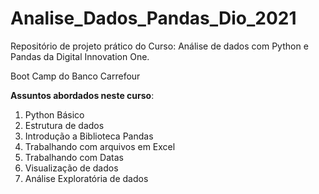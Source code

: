 # Analise_Dados_Pandas_Dio_2021

Repositório de projeto prático do Curso: Análise de dados com Python e Pandas da Digital Innovation One. 

Boot Camp do Banco Carrefour  

 **Assuntos abordados neste curso**:

 1. Python Básico
 1. Estrutura de dados
 1. Introdução a Biblioteca Pandas
 1. Trabalhando com arquivos em Excel
 1. Trabalhando com Datas
 1. Visualização de dados
 1. Análise Exploratória de dados
